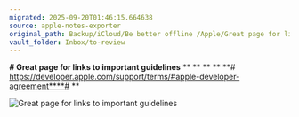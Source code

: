 ```yaml
---
migrated: 2025-09-20T01:46:15.664638
source: apple-notes-exporter
original_path: Backup/iCloud/Be better offline /Apple/Great page for links to important guidelines.md
vault_folder: Inbox/to-review
---
```

**# Great page for links to important guidelines**
**
**
**
**
**# https://developer.apple.com/support/terms/#apple-developer-agreement****# 
**

![Great page for links to important guidelines](images/Great%20page%20for%20links%20to%20important%20guidelines.png)

